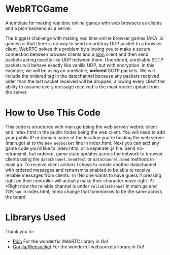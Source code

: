 # WebRTCGame
A template for making real time online games with web browsers as clients and a pion backend as a server.

The biggest challenge with making real time online browser games (AKA .io games) is that there is no way to send an arbitray UDP packet to a browser client.
WebRTC solves this problem by allowing you to make a secure connection between browser clients and a [pion](https://pion.ly/) client and then send packets acting exactly like UDP between them.
Unordered, unreliable SCTP packets will behave exactly like vanilla UDP, but with encryption. In this example, we will be using an unreliable, **ordered** SCTP packets. We will include the ordered tag in the datachannel because any packets received older than the last packet received will be dropped, allowing every client the ability to assume every message received is the most recent update from the server.

# How to Use This Code
This code is structured with main.go being the web server/ webrtc client and index.html in the public folder being the web client.
You will need to add your public IP or domain name of the location you're hosting the web server (main.go) at to the `New Websocket` line in index.html.
Next you can add any game code you'd like to index.html, or a seperate .js file.
Send no-retransmit, but ordered, game state updates across the network to browser clients using the `dataChannel.SendText` or `dataChannel.Send` methods in main.go.
To receive client actions I chose to create another datachannel with ordered messages and retransmits enabled to be able to receive reliable messages from clients. \n
(No one wants to have guess if pressing right on their controller will actually make their character move right :P)
*Right now the reliable channel is under `reliableChannel` in main.go and `TCPChan` in index.html, imma change that tommorrow to be the same across the board

# Librarys Used
Thank you to:
- [Pion](https://pion.ly/)
  For the wonderful WebRTC library in Go!
- [Gorilla/Websocket](https://github.com/gorilla/websocket)
  For the wonderful websockets library in Go!

